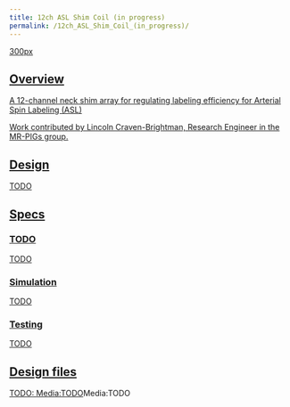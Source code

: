 ```yaml
---
title: 12ch ASL Shim Coil (in progress)
permalink: /12ch_ASL_Shim_Coil_(in_progress)/
---
```


<a href="/wiki_files/asl_coil_picture.jpg" class="wikilink"
title="300px">300px

## Overview

A 12-channel neck shim array for regulating labeling efficiency for
Arterial Spin Labeling (ASL)

Work contributed by Lincoln Craven-Brightman, Research Engineer in the
MR-PIGs group.

## Design

TODO

## Specs

### TODO

TODO

### Simulation

TODO

### Testing

TODO

## Design files

TODO:
[Media:TODO](/Media:TODO.md)Media:TODO